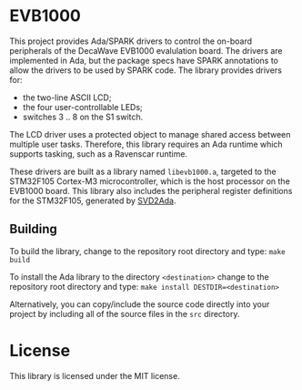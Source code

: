 # EVB1000

This project provides Ada/SPARK drivers to control the on-board peripherals of
the DecaWave EVB1000 evalulation board. The drivers are implemented in Ada, but
the package specs have SPARK annotations to allow the drivers to be used by
SPARK code. The library provides drivers for:
  * the two-line ASCII LCD;
  * the four user-controllable LEDs;
  * switches 3 .. 8 on the S1 switch.

The LCD driver uses a protected object to manage shared access between multiple
user tasks. Therefore, this library requires an Ada runtime which supports
tasking, such as a Ravenscar runtime.

These drivers are built as a library named `libevb1000.a`, targeted to
the STM32F105 Cortex-M3 microcontroller, which is the host processor on the
EVB1000 board. This library also includes the peripheral register definitions
for the STM32F105, generated by [SVD2Ada](https://github.com/AdaCore/svd2ada).

## Building

To build the library, change to the repository root directory and type: 
``make build``

To install the Ada library to the directory `<destination>` change to the 
repository root directory and type:
``make install DESTDIR=<destination>``

Alternatively, you can copy/include the source code directly into your project
by including all of the source files in the `src` directory.

# License

This library is licensed under the MIT license.
